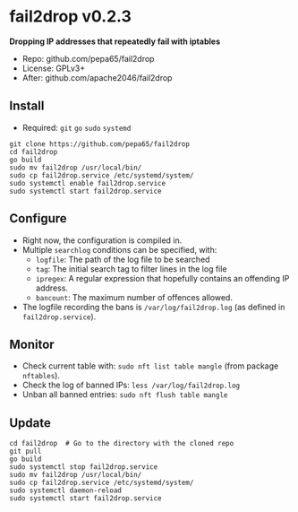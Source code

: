 # fail2drop v0.2.3
**Dropping IP addresses that repeatedly fail with iptables**

* Repo: github.com/pepa65/fail2drop
* License: GPLv3+
* After: github.com/apache2046/fail2drop

## Install
* Required: `git` `go` `sudo` `systemd`

```
git clone https://github.com/pepa65/fail2drop
cd fail2drop
go build
sudo mv fail2drop /usr/local/bin/
sudo cp fail2drop.service /etc/systemd/system/
sudo systemctl enable fail2drop.service
sudo systemctl start fail2drop.service
```

## Configure
* Right now, the configuration is compiled in.
* Multiple `searchlog` conditions can be specified, with:
  - `logfile`: The path of the log file to be searched
  - `tag`: The initial search tag to filter lines in the log file
  - `ipregex`: A regular expression that hopefully contains an offending IP address.
  - `bancount`: The maximum number of offences allowed.
* The logfile recording the bans is `/var/log/fail2drop.log` (as defined in `fail2drop.service`).

## Monitor
* Check current table with: `sudo nft list table mangle` (from package `nftables`).
* Check the log of banned IPs: `less /var/log/fail2drop.log`
* Unban all banned entries: `sudo nft flush table mangle`

## Update
```
cd fail2drop  # Go to the directory with the cloned repo
git pull
go build
sudo systemctl stop fail2drop.service
sudo mv fail2drop /usr/local/bin/
sudo cp fail2drop.service /etc/systemd/system/
sudo systemctl daemon-reload
sudo systemctl start fail2drop.service
```
